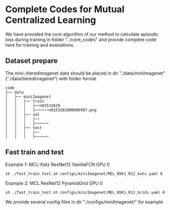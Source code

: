 # Complete Codes for Mutual Centralized Learning

We have provided the core algorithm of our method to calculate episodic loss during training in folder "../core\_codes" and provide complete code here for training and evaluations.

## Dataset prepare

The mini-/tieredimagenet data should be placed in dir "./data/miniImagenet" ("./data/tieredimagenet") with folder format

```
code
├── data
│   ├── miniImagenet
│   │   ├── train
│   │   │   ├──n01532829
│   │   │   ├──────n0153282900000987.png
│   │   ├── val
│   │   │   ├──
│   │   │   ├──────
│   │   ├── test
│   │   │   ├── 
│   │   │   ├──────
```

## Fast train and test

Example 1: MCL-Katz ResNet12 VanillaFCN GPU 0

```
sh ./fast_train_test.sh configs/miniImagenet/MEL_N5K1_R12_katz.yaml 0
```

Example 2: MCL ResNet12 PyramidGrid GPU 0

```
sh ./fast_train_test.sh configs/miniImagenet/MEL_N5K1_R12_Grids.yaml 0
```

We provide several config files in dir "./configs/miniImagenet/" for example

